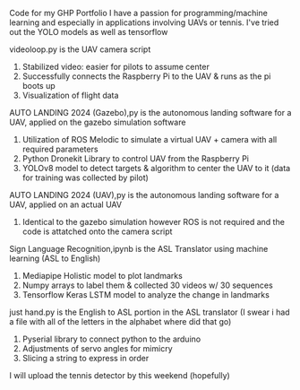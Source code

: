 Code for my GHP Portfolio
I have a passion for programming/machine learning and especially in applications involving UAVs or tennis.
I've tried out the YOLO models as well as tensorflow

videoloop.py is the UAV camera script
1. Stabilized video: easier for pilots to assume center
2. Successfully connects the Raspberry Pi to the UAV & runs as the pi boots up
3. Visualization of flight data

AUTO LANDING 2024 (Gazebo),py is the autonomous landing software for a UAV, applied on the gazebo simulation software
1. Utilization of ROS Melodic to simulate a virtual UAV + camera with all required parameters
2. Python Dronekit Library to control UAV from the Raspberry Pi
3. YOLOv8 model to detect targets & algorithm to center the UAV to it (data for training was collected by pilot)

AUTO LANDING 2024 (UAV),py is the autonomous landing software for a UAV, applied on an actual UAV
1. Identical to the gazebo simulation however ROS is not required and the code is attatched onto the camera script

Sign Language Recognition,ipynb is the ASL Translator using machine learning (ASL to English)
1. Mediapipe Holistic model to plot landmarks
2. Numpy arrays to label them & collected 30 videos w/ 30 sequences
3. Tensorflow Keras LSTM model to analyze the change in landmarks

just hand.py is the English to ASL portion in the ASL translator (I swear i had a file with all of the letters in the alphabet where did that go)
1. Pyserial library to connect python to the arduino
2. Adjustments of servo angles for mimicry
3. Slicing a string to express in order

I will upload the tennis detector by this weekend (hopefully)

